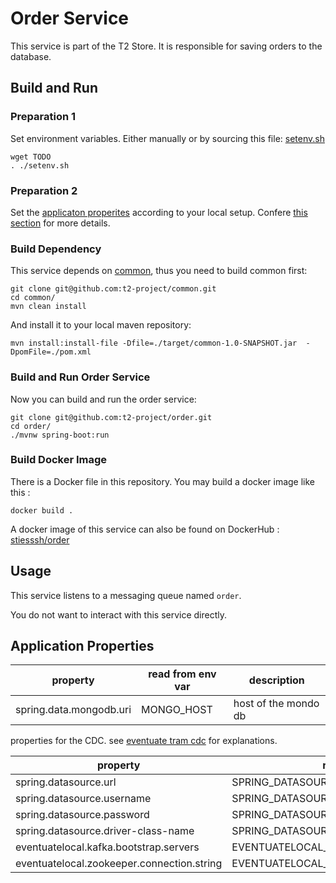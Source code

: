 # Order Service

This service is part of the T2 Store.
It is responsible for saving orders to the database.

## Build and Run

### Preparation 1

Set environment variables. Either manually or by sourcing this file: [setenv.sh](https://github.com/t2-project/path/to/setenv.sh)

```
wget TODO
. ./setenv.sh
```

### Preparation 2

Set the [applicaton properites](https://github.com/t2-project/order/tree/main/src/main/resources) according to your local setup. 
Confere [this section](#application-properties) for more details.


### Build Dependency

This service depends on [common](https://github.com/t2-project/common), thus you need to build common first:
```
git clone git@github.com:t2-project/common.git
cd common/
mvn clean install
```

And install it to your local maven repository:  
```
mvn install:install-file -Dfile=./target/common-1.0-SNAPSHOT.jar  -DpomFile=./pom.xml
```

### Build and Run Order Service

Now you can build and run the order service:
```
git clone git@github.com:t2-project/order.git
cd order/
./mvnw spring-boot:run
```

### Build Docker Image

There is a Docker file in this repository. 
You may build a docker image like this : 
```
docker build .
```

A docker image of this service can also be found on DockerHub : [stiesssh/order](https://hub.docker.com/r/stiesssh/order)

## Usage

This service listens to a messaging queue named ``order``. 

You do not want to interact with this service directly.


## Application Properties

property | read from env var | description |
-------- | ----------------- | ----------- |
spring.data.mongodb.uri | MONGO_HOST | host of the mondo db 

properties for the CDC. 
see  [eventuate tram cdc](https://eventuate.io/docs/manual/eventuate-tram/latest/getting-started-eventuate-tram.html) for explanations.

property | read from env var |
-------- | ----------------- |
spring.datasource.url | SPRING_DATASOURCE_URL |
spring.datasource.username | SPRING_DATASOURCE_USERNAME |
spring.datasource.password | SPRING_DATASOURCE_PASSWORD |
spring.datasource.driver-class-name | SPRING_DATASOURCE_DRIVER_CLASS_NAME |
eventuatelocal.kafka.bootstrap.servers | EVENTUATELOCAL_KAFKA_BOOTSTRAP_SERVERS |
eventuatelocal.zookeeper.connection.string | EVENTUATELOCAL_ZOOKEEPER_CONNECTION_STRING |
